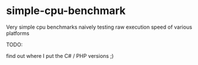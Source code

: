 # simple-cpu-benchmark

Very simple cpu benchmarks naively testing raw execution speed of various platforms


TODO:

find out where I put the C# / PHP versions ;)
